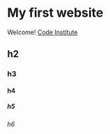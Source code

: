 # My first website

Welcome! [Code Institute](http://codeinstitute.net)

## h2
### h3
#### h4
##### h5
###### h6
